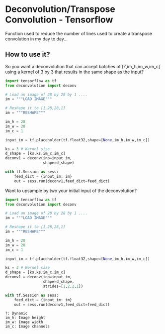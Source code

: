 # Deconvolution/Transpose Convolution - Tensorflow
Function used to reduce the number of lines used to create a transpose convolution in my day to day...

## How to use it?
So you want a deconvolution that can accept batches of [?,im_h,im_w,im_c] using a kernel of 3 by 3 that results in the same shape as the input?

```python
import tensorflow as tf
from deconvolution import deconv

# Load an image of 28 by 28 by 1 ....
im = """LOAD IMAGE"""

# Reshape it to [1,28,28,1]
im = """RESHAPE"""

im_h = 28
im_w = 28
im_c = 1

input_im = tf.placeholder(tf.float32,shape=[None,im_h,im_w,im_c])

ks = 3 # Kernel size
d_shape = [ks,ks,im_c,im_c]
deconv1 = deconv(inp=input_im,
				 shape=d_shape)

with tf.Session as sess:
	feed_dict = {input_im: im}
	out = sess.run(deconv1,feed_dict=feed_dict)
```

Want to upsample by two your initial input of the deconvolution?

```python
import tensorflow as tf
from deconvolution import deconv

# Load an image of 28 by 28 by 1 ....
im = """LOAD IMAGE"""

# Reshape it to [1,28,28,1]
im = """RESHAPE"""

im_h = 28
im_w = 28
im_c = 1

input_im = tf.placeholder(tf.float32,shape=[None,im_h,im_w,im_c])

ks = 3 # Kernel size
d_shape = [ks,ks,im_c,im_c]
deconv1 = deconv(inp=input_im,
				 shape=d_shape,
				 strides=[1,2,2,1])

with tf.Session as sess:
	feed_dict = {input_im: im}
	out = sess.run(deconv1,feed_dict=feed_dict)
```

```
?: Dynamic
im_h: Image height
im_w: Image width
im_c: Image channels
```